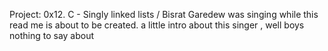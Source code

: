 Project:
0x12. C - Singly linked lists
/
Bisrat Garedew was singing while this read me is about to be created. a little intro about this singer , well boys nothing to say about 
